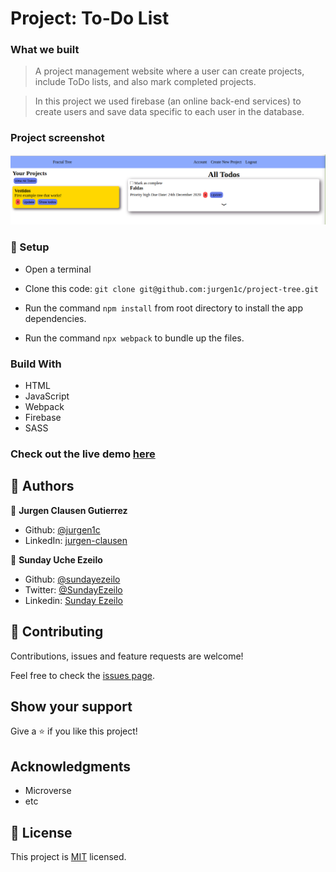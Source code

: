 #	Project: To-Do List

### What we built

> A project management website where a user can create projects, include ToDo lists, and also mark completed projects.

> In this project we used firebase (an online back-end services) to create users and save data specific to each user in the database.

### Project screenshot

![Page](src/images/home-page.png)


### 📝 Setup

 - Open a terminal
 
 - Clone this code: 
        ```
        git clone git@github.com:jurgen1c/project-tree.git
        ```

- Run the command ```npm install``` from root directory to install the app dependencies.

- Run the command ```npx webpack``` to bundle up the files.


### Build With

-	HTML
- JavaScript
- Webpack
- Firebase
- SASS  

### Check out the live demo [here](https://deploy-preview-3--hardcore-ride-94bb5a.netlify.app/)     

## 👤 Authors


👤 **Jurgen Clausen Gutierrez**

- Github: [@jurgen1c](https://github.com/jurgen1c)
- LinkedIn: [jurgen-clausen](https://www.linkedin.com/in/jurgen-clausen-2740061a9/)


👤 **Sunday Uche Ezeilo**

- Github: [@sundayezeilo](https://github.com/ezeilo-su)
- Twitter: [@SundayEzeilo](https://twitter.com/SundayEzeilo)
- Linkedin: [Sunday Ezeilo](https://www.linkedin.com/in/sunday-ezeilo-a6a67664/)


## 🤝 Contributing

Contributions, issues and feature requests are welcome!

Feel free to check the [issues page](issues/).

## Show your support

Give a ⭐️ if you like this project!

## Acknowledgments

- Microverse
- etc

## 📝 License

This project is [MIT](lic.url) licensed.